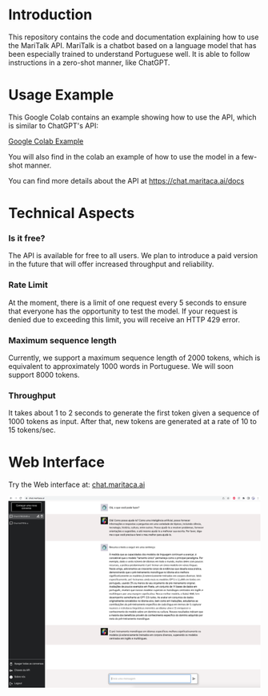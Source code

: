 # Introduction
This repository contains the code and documentation explaining how to use the MariTalk API.
MariTalk is a chatbot based on a language model that has been especially trained to understand Portuguese well.
It is able to follow instructions in a zero-shot manner, like ChatGPT. 

# Usage Example
This Google Colab contains an example showing how to use the API, which is similar to ChatGPT's API:

[Google Colab Example](https://colab.research.google.com/drive/13tieiQdQqYDQGHI8aLtlqoBWMpJ2elyo?usp=sharing)

You will also find in the colab an example of how to use the model in a few-shot manner.

You can find more details about the API at https://chat.maritaca.ai/docs

# Technical Aspects

### Is it free?
The API is available for free to all users. We plan to introduce a paid version in the future that will offer increased throughput and reliability. 

### Rate Limit
At the moment, there is a limit of one request every 5 seconds to ensure that everyone has the opportunity to test the model. If your request is denied due to exceeding this limit, you will receive an HTTP 429 error.

### Maximum sequence length 
Currently, we support a maximum sequence length of 2000 tokens, which is equivalent to approximately 1000 words in Portuguese. We will soon support 8000 tokens.

### Throughput
It takes about 1 to 2 seconds to generate the first token given a sequence of 1000 tokens as input.
After that, new tokens are generated at a rate of 10 to 15 tokens/sec.

# Web Interface
Try the Web interface at:
[chat.maritaca.ai](https://chat.maritaca.ai/)

<img src="imgs/web_interface.png" width="600">
